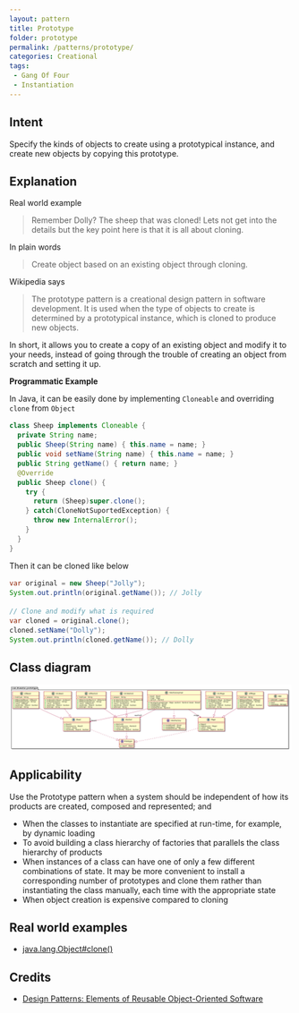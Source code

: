 ```yaml
---
layout: pattern
title: Prototype
folder: prototype
permalink: /patterns/prototype/
categories: Creational
tags: 
 - Gang Of Four
 - Instantiation
---
```


## Intent
Specify the kinds of objects to create using a prototypical
instance, and create new objects by copying this prototype.

## Explanation
Real world example

> Remember Dolly? The sheep that was cloned! Lets not get into the details but the key point here is that it is all about cloning.

In plain words

> Create object based on an existing object through cloning.

Wikipedia says

> The prototype pattern is a creational design pattern in software development. It is used when the type of objects to create is determined by a prototypical instance, which is cloned to produce new objects.

In short, it allows you to create a copy of an existing object and modify it to your needs, instead of going through the trouble of creating an object from scratch and setting it up.

**Programmatic Example**

In Java, it can be easily done by implementing `Cloneable` and overriding `clone` from `Object`

```java
class Sheep implements Cloneable {
  private String name;
  public Sheep(String name) { this.name = name; }
  public void setName(String name) { this.name = name; }
  public String getName() { return name; }
  @Override
  public Sheep clone() {
    try {
      return (Sheep)super.clone();
    } catch(CloneNotSuportedException) {
      throw new InternalError();
    }
  }
}
```

Then it can be cloned like below

```java
var original = new Sheep("Jolly");
System.out.println(original.getName()); // Jolly

// Clone and modify what is required
var cloned = original.clone();
cloned.setName("Dolly");
System.out.println(cloned.getName()); // Dolly
```

## Class diagram
![alt text](./etc/prototype.urm.png "Prototype pattern class diagram")

## Applicability
Use the Prototype pattern when a system should be independent of how its products are created, composed and represented; and

* When the classes to instantiate are specified at run-time, for example, by dynamic loading
* To avoid building a class hierarchy of factories that parallels the class hierarchy of products
* When instances of a class can have one of only a few different combinations of state. It may be more convenient to install a corresponding number of prototypes and clone them rather than instantiating the class manually, each time with the appropriate state
* When object creation is expensive compared to cloning

## Real world examples

* [java.lang.Object#clone()](http://docs.oracle.com/javase/8/docs/api/java/lang/Object.html#clone%28%29)

## Credits

* [Design Patterns: Elements of Reusable Object-Oriented Software](http://www.amazon.com/Design-Patterns-Elements-Reusable-Object-Oriented/dp/0201633612)
